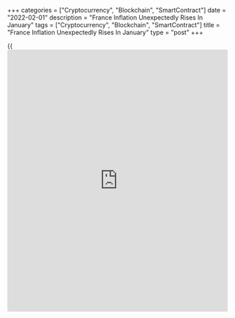 +++
categories = ["Cryptocurrency", "Blockchain", "SmartContract"]
date = "2022-02-01"
description = "France Inflation Unexpectedly Rises In January"
tags = ["Cryptocurrency", "Blockchain", "SmartContract"]
title = "France Inflation Unexpectedly Rises In January"
type = "post"
+++

{{<iframe id="large-banner" src="https://www.bounty.group/#slide=20.0" width="100%" height="600" scrolling="no" style="border: 0px solid rgb(216, 221, 230); border-radius: 3px;">}}

France consumer price inflation unexpectedly increased in January driven
by higher energy prices, provisional estimates from the statistical
office Insee showed on Tuesday.

Consumer prices grew 2.9 percent on a yearly basis in January, after
climbing 2.8 percent in the previous month. Inflation was forecast to
slow to 2.4 percent.

This increase in inflation resulted from the acceleration of energy,
service prices and to a lesser extent food.

Meanwhile, EU harmonized inflation slowed marginally to 3.3 percent from
3.4 percent in the prior month. The rate was above the economists'
forecast of 3.0 percent.

Month-on-month, consumer prices were up 0.3 percent after a 0.2 percent
rise in December. The HICP edged up 0.1 percent versus 0.2 percent rise
a month ago.

Economists had forecast both consumer and harmonized prices to fall 0.2
percent each in January. Final data is due on February 18.

For comments and feedback [contact](https://www.playgroundfx.com/contact/): editorial@rtt[news](https://www.letsplayfx.com/blog/forex-news-website/).com

[Economic News][1]

 **What parts of the world are seeing the best (and worst) economic
performances lately? Click[here][2] to check out our [Econ Scorecard][2]
and find out! See up-to-the-moment [ranking](https://www.playgroundfx.com/blog/crypto-exchange-ranking/)s for the best and worst
performers in [GDP][3], [unemployment rate][4], [inflation][5] and much
more.**

   1. www.rtt[news](https://www.letsplayfx.com/blog/forex-news-website/).com/Content/EconomicNews.aspx
   2. www.rtt[news](https://www.letsplayfx.com/blog/forex-news-website/).com/economic-scorecard/world-rank/PPI/highest-performance.aspx
   3. www.rtt[news](https://www.letsplayfx.com/blog/forex-news-website/).com/economic-scorecard/world-rank/GDP/highest-performance.aspx
   4. www.rtt[news](https://www.letsplayfx.com/blog/forex-news-website/).com/economic-scorecard/world-rank/unemployment-rate/lowest-performance.aspx
   5. www.rtt[news](https://www.letsplayfx.com/blog/forex-news-website/).com/economic-scorecard/world-rank/CPI/highest-performance.aspx